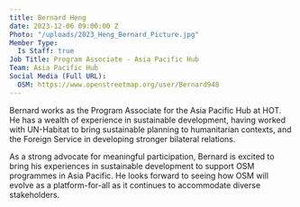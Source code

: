 ```yaml
---
title: Bernard Heng
date: 2023-12-06 09:00:00 Z
Photo: "/uploads/2023_Heng_Bernard_Picture.jpg"
Member Type:
  Is Staff: true
Job Title: Program Associate - Asia Pacific Hub
Team: Asia Pacific Hub
Social Media (Full URL):
  OSM: https://www.openstreetmap.org/user/Bernard948
---
```


Bernard works as the Program Associate for the Asia Pacific Hub at HOT. He has a wealth of experience in sustainable development, having worked with UN-Habitat to bring sustainable planning to humanitarian contexts, and the Foreign Service in developing stronger bilateral relations. 

As a strong advocate for meaningful participation, Bernard is excited to bring his experiences in sustainable development to support OSM programmes in Asia Pacific. He looks forward to seeing how OSM will evolve as a platform-for-all as it continues to accommodate diverse stakeholders.